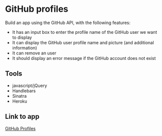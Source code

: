 # GitHub profiles

Build an app using the GitHub API, with the following features:

* It has an input box to enter the profile name of the GitHub user we want to display
* It can display the GitHub user profile name and picture (and additional information)
* It can remove an user
* It should display an error message if the GitHub account does not exist


## Tools
* javascript/jQuery
* Handlebars
* Sinatra
* Heroku

## Link to app
[GitHub Profiles](http://sardine-github-profiles.herokuapp.com/)

